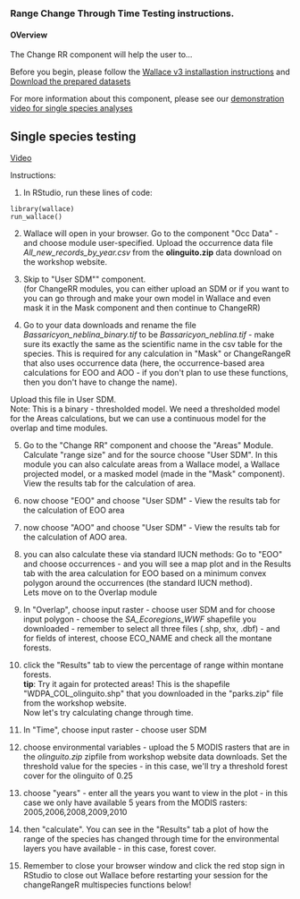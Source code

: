 ### Range Change Through Time Testing instructions.

#### OVerview 
The Change RR component will help the user to...



Before you begin, please follow the [Wallace v3 installastion instructions](installation_instructions.md) and [Download the prepared datasets](Data.md)

For more information about this component, please see our [demonstration video for single species analyses](https://youtu.be/mfBwqnate88)<br>


## Single species testing
[Video](https://youtu.be/mfBwqnate88)

Instructions:<br>
1. In RStudio, run these lines of code:
```{r}
library(wallace)
run_wallace()
```
2. Wallace will open in your browser. Go to the component "Occ Data" - and choose module 
user-specified. Upload the occurrence data file *All_new_records_by_year.csv* from the **olinguito.zip** data download on the workshop website.

3. Skip to "User SDM"" component. <br>
(for ChangeRR modules, you can either upload an SDM or if you want to you can go through and make your own model in Wallace and even mask it in the Mask component and then continue to ChangeRR)

4. Go to your data downloads and rename the file *Bassaricyon_neblina_binary.tif* to be *Bassaricyon_neblina.tif* - make sure its exactly the same as the scientific name in the csv table for the species. This is required for any calculation in "Mask" or ChangeRangeR that also uses occurrence data (here, the occurrence-based area calculations for EOO and AOO - if you don't plan to use these functions, then you don't have to change the name).

Upload this file in User SDM.<br>
Note: This is a binary - thresholded model. We need a thresholded model for the Areas calculations, but we can use a continuous model for the overlap and time modules.

5. Go to the "Change RR" component and choose the "Areas" Module.  Calculate "range size" and for the source choose "User SDM". In this module you can also calculate areas from a Wallace model, a Wallace projected model, or a masked model (made in the "Mask" component). <br>
View the results tab for the calculation of area.

6. now choose "EOO" and choose "User SDM" - View the results tab for the calculation of EOO area

7. now choose "AOO" and choose "User SDM" - View the results tab for the calculation of AOO area.

8. you can also calculate these via standard IUCN methods: Go to "EOO" and choose occurrences - and you will see a map plot and in the Results tab with the area calculation for EOO based on a minimum convex polygon around the occurrences (the standard IUCN method). <br> 
Lets move on to the Overlap module

9. In "Overlap", choose input raster - choose user SDM and for choose input polygon - choose the *SA_Ecoregions_WWF* shapefile you downloaded - remember to select all three files (.shp, shx, .dbf) - and for fields of interest, choose ECO_NAME and check all the montane forests.

10. click the "Results" tab to view the percentage of range within montane forests. <br>
**tip**: Try it again for protected areas! This is the shapefile "WDPA_COL_olinguito.shp" that you downloaded in the "parks.zip" file from the workshop website. <br>
Now let's try calculating change through time.

11. In "Time", choose input raster - choose user SDM

12. choose environmental variables - upload the 5 MODIS rasters that are in the *olinguito.zip* zipfile from workshop website data downloads. Set the threshold value for the species - in this case, we'll try a threshold forest cover for the olinguito of 0.25

13. choose "years" - enter all the years you want to view in the plot - in this case we only have available 5 years from the MODIS rasters: 2005,2006,2008,2009,2010

14. then "calculate". You can see in the "Results" tab a plot of how the range of the species has changed through time for the environmental layers you have available - in this case, forest cover.

15. Remember to close your browser window and click the red stop sign in RStudio to close out Wallace before restarting your session for the changeRangeR multispecies functions below!


